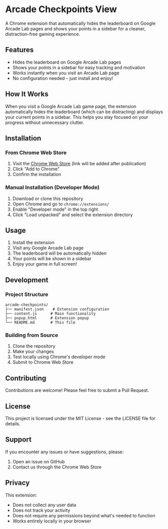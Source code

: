 # Arcade Checkpoints View

A Chrome extension that automatically hides the leaderboard on Google Arcade Lab pages and shows your points in a sidebar for a cleaner, distraction-free gaming experience.

## Features

- Hides the leaderboard on Google Arcade Lab pages
- Shows your points in a sidebar for easy tracking and motivation
- Works instantly when you visit an Arcade Lab page
- No configuration needed – just install and enjoy!

## How It Works

When you visit a Google Arcade Lab game page, the extension automatically hides the leaderboard (which can be distracting) and displays your current points in a sidebar. This helps you stay focused on your progress without unnecessary clutter.

## Installation

### From Chrome Web Store

1. Visit the [Chrome Web Store](https://chrome.google.com/webstore) (link will be added after publication)
2. Click "Add to Chrome"
3. Confirm the installation

### Manual Installation (Developer Mode)

1. Download or clone this repository
2. Open Chrome and go to `chrome://extensions/`
3. Enable "Developer mode" in the top right
4. Click "Load unpacked" and select the extension directory

## Usage

1. Install the extension
2. Visit any Google Arcade Lab page
3. The leaderboard will be automatically hidden
4. Your points will be shown in a sidebar
5. Enjoy your game in full screen!

## Development

### Project Structure

```
arcade-checkpoints/
├── manifest.json    # Extension configuration
├── content.js      # Main functionality
├── popup.html      # Extension popup
└── README.md       # This file
```

### Building from Source

1. Clone the repository
2. Make your changes
3. Test locally using Chrome's developer mode
4. Submit to Chrome Web Store

## Contributing

Contributions are welcome! Please feel free to submit a Pull Request.

## License

This project is licensed under the MIT License - see the LICENSE file for details.

## Support

If you encounter any issues or have suggestions, please:

1. Open an issue on GitHub
2. Contact us through the Chrome Web Store

## Privacy

This extension:

- Does not collect any user data
- Does not track your activity
- Does not require any permissions beyond what's needed to function
- Works entirely locally in your browser

